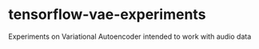 # tensorflow-vae-experiments
Experiments on Variational Autoencoder intended to work with audio data
